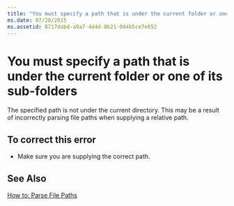 ```yaml
---
title: "You must specify a path that is under the current folder or one of its sub-folders"
ms.date: 07/20/2015
ms.assetid: 8717dabd-a9a7-4d4d-8b21-004b5ce7e652
---
```

# You must specify a path that is under the current folder or one of its sub-folders
The specified path is not under the current directory. This may be a result of incorrectly parsing file paths when supplying a relative path.  
  
## To correct this error  
  
-   Make sure you are supplying the correct path.  
  
## See Also  
 [How to: Parse File Paths](../../visual-basic/developing-apps/programming/drives-directories-files/how-to-parse-file-paths.md)
